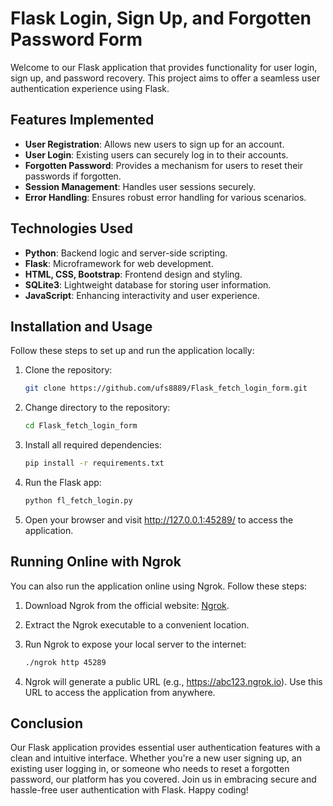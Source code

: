 # Flask Login, Sign Up, and Forgotten Password Form

Welcome to our Flask application that provides functionality for user login, sign up, and password recovery. This project aims to offer a seamless user authentication experience using Flask.

## Features Implemented

- **User Registration**: Allows new users to sign up for an account.
- **User Login**: Existing users can securely log in to their accounts.
- **Forgotten Password**: Provides a mechanism for users to reset their passwords if forgotten.
- **Session Management**: Handles user sessions securely.
- **Error Handling**: Ensures robust error handling for various scenarios.

## Technologies Used

- **Python**: Backend logic and server-side scripting.
- **Flask**: Microframework for web development.
- **HTML, CSS, Bootstrap**: Frontend design and styling.
- **SQLite3**: Lightweight database for storing user information.
- **JavaScript**: Enhancing interactivity and user experience.

## Installation and Usage

Follow these steps to set up and run the application locally:

1. Clone the repository:

   ```bash
   git clone https://github.com/ufs8889/Flask_fetch_login_form.git
   ```

2. Change directory to the repository:

   ```bash
   cd Flask_fetch_login_form
   ```

3. Install all required dependencies:

   ```bash
   pip install -r requirements.txt
   ```

4. Run the Flask app:

   ```bash
   python fl_fetch_login.py
   ```

5. Open your browser and visit http://127.0.0.1:45289/ to access the application.

## Running Online with Ngrok

You can also run the application online using Ngrok. Follow these steps:

1. Download Ngrok from the official website: [Ngrok](https://ngrok.com/download).

2. Extract the Ngrok executable to a convenient location.

3. Run Ngrok to expose your local server to the internet:

   ```bash
   ./ngrok http 45289
   ```

4. Ngrok will generate a public URL (e.g., https://abc123.ngrok.io). Use this URL to access the application from anywhere.

## Conclusion

Our Flask application provides essential user authentication features with a clean and intuitive interface. Whether you're a new user signing up, an existing user logging in, or someone who needs to reset a forgotten password, our platform has you covered. Join us in embracing secure and hassle-free user authentication with Flask. Happy coding!
